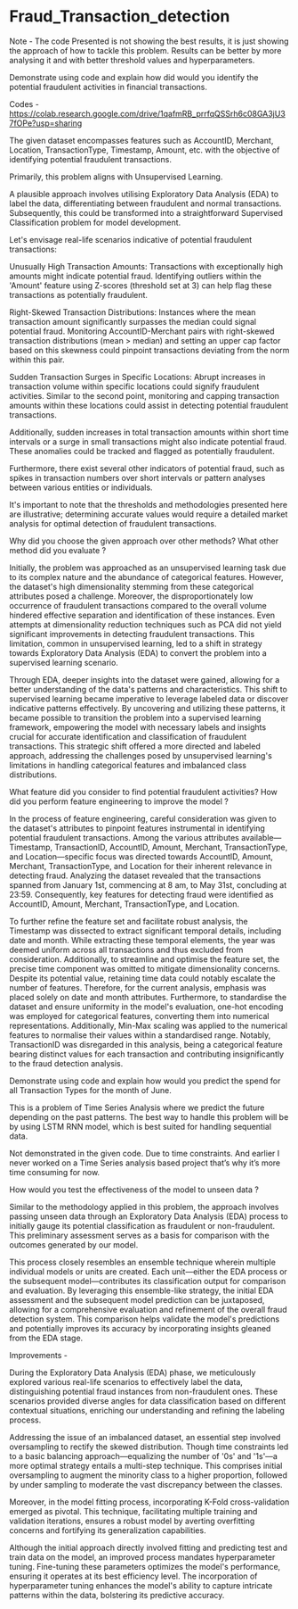 # Fraud_Transaction_detection


Note - The code Presented is not showing the best results, it is just showing the approach of how to tackle this problem. Results can be better by more analysing it and with better threshold values and hyperparameters.





  


Demonstrate using code and explain how did would you identify the potential fraudulent activities in financial transactions.

Codes - https://colab.research.google.com/drive/1qafmRB_prrfqQSSrh6c08GA3jU37fOPe?usp=sharing


The given dataset encompasses features such as AccountID, Merchant, Location, TransactionType, Timestamp, Amount, etc. with the objective of identifying potential fraudulent transactions.

Primarily, this problem aligns with Unsupervised Learning.

A plausible approach involves utilising Exploratory Data Analysis (EDA) to label the data, differentiating between fraudulent and normal transactions. Subsequently, this could be transformed into a straightforward Supervised Classification problem for model development.

Let's envisage real-life scenarios indicative of potential fraudulent transactions:

Unusually High Transaction Amounts: Transactions with exceptionally high amounts might indicate potential fraud. Identifying outliers within the 'Amount' feature using Z-scores (threshold set at 3) can help flag these transactions as potentially fraudulent.

Right-Skewed Transaction Distributions: Instances where the mean transaction amount significantly surpasses the median could signal potential fraud. Monitoring AccountID-Merchant pairs with right-skewed transaction distributions (mean > median) and setting an upper cap factor based on this skewness could pinpoint transactions deviating from the norm within this pair.

Sudden Transaction Surges in Specific Locations: Abrupt increases in transaction volume within specific locations could signify fraudulent activities. Similar to the second point, monitoring and capping transaction amounts within these locations could assist in detecting potential fraudulent transactions.

Additionally, sudden increases in total transaction amounts within short time intervals or a surge in small transactions might also indicate potential fraud. These anomalies could be tracked and flagged as potentially fraudulent.

Furthermore, there exist several other indicators of potential fraud, such as spikes in transaction numbers over short intervals or pattern analyses between various entities or individuals.

It's important to note that the thresholds and methodologies presented here are illustrative; determining accurate values would require a detailed market analysis for optimal detection of fraudulent transactions.








Why did you choose the given approach over other methods? What other method did you evaluate ?


Initially, the problem was approached as an unsupervised learning task due to its complex nature and the abundance of categorical features. However, the dataset's high dimensionality stemming from these categorical attributes posed a challenge. Moreover, the disproportionately low occurrence of fraudulent transactions compared to the overall volume hindered effective separation and identification of these instances. Even attempts at dimensionality reduction techniques such as PCA did not yield significant improvements in detecting fraudulent transactions. This limitation, common in unsupervised learning, led to a shift in strategy towards Exploratory Data Analysis (EDA) to convert the problem into a supervised learning scenario.

Through EDA, deeper insights into the dataset were gained, allowing for a better understanding of the data's patterns and characteristics. This shift to supervised learning became imperative to leverage labeled data or discover indicative patterns effectively. By uncovering and utilizing these patterns, it became possible to transition the problem into a supervised learning framework, empowering the model with necessary labels and insights crucial for accurate identification and classification of fraudulent transactions. This strategic shift offered a more directed and labeled approach, addressing the challenges posed by unsupervised learning's limitations in handling categorical features and imbalanced class distributions.





What feature did you consider to find potential fraudulent activities? How did you perform feature engineering to improve the model ?


In the process of feature engineering, careful consideration was given to the dataset's attributes to pinpoint features instrumental in identifying potential fraudulent transactions. Among the various attributes available—Timestamp, TransactionID, AccountID, Amount, Merchant, TransactionType, and Location—specific focus was directed towards AccountID, Amount, Merchant, TransactionType, and Location for their inherent relevance in detecting fraud. Analyzing the dataset revealed that the transactions spanned from January 1st, commencing at 8 am, to May 31st, concluding at 23:59. Consequently, key features for detecting fraud were identified as AccountID, Amount, Merchant, TransactionType, and Location.

To further refine the feature set and facilitate robust analysis, the Timestamp was dissected to extract significant temporal details, including date and month. While extracting these temporal elements, the year was deemed uniform across all transactions and thus excluded from consideration. Additionally, to streamline and optimise the feature set, the precise time component was omitted to mitigate dimensionality concerns. Despite its potential value, retaining time data could notably escalate the number of features. Therefore, for the current analysis, emphasis was placed solely on date and month attributes. Furthermore, to standardise the dataset and ensure uniformity in the model's evaluation, one-hot encoding was employed for categorical features, converting them into numerical representations. Additionally, Min-Max scaling was applied to the numerical features to normalise their values within a standardised range. Notably, TransactionID was disregarded in this analysis, being a categorical feature bearing distinct values for each transaction and contributing insignificantly to the fraud detection analysis.








Demonstrate using code and explain how would you predict the spend for all Transaction Types for the month of June.


This is a problem of Time Series Analysis where we predict the future depending on the past patterns. The best way to handle this problem will be by using LSTM RNN model, which is best suited for handling sequential data. 

Not demonstrated in the given code. Due to time constraints. And earlier I never worked on a Time Series analysis based project that’s why it’s more time consuming for now.








How would you test the effectiveness of the model to unseen data ? 

Similar to the methodology applied in this problem, the approach involves passing unseen data through an Exploratory Data Analysis (EDA) process to initially gauge its potential classification as fraudulent or non-fraudulent. This preliminary assessment serves as a basis for comparison with the outcomes generated by our model.

This process closely resembles an ensemble technique wherein multiple individual models or units are created. Each unit—either the EDA process or the subsequent model—contributes its classification output for comparison and evaluation. By leveraging this ensemble-like strategy, the initial EDA assessment and the subsequent model prediction can be juxtaposed, allowing for a comprehensive evaluation and refinement of the overall fraud detection system. This comparison helps validate the model's predictions and potentially improves its accuracy by incorporating insights gleaned from the EDA stage.




Improvements -

During the Exploratory Data Analysis (EDA) phase, we meticulously explored various real-life scenarios to effectively label the data, distinguishing potential fraud instances from non-fraudulent ones. These scenarios provided diverse angles for data classification based on different contextual situations, enriching our understanding and refining the labeling process.

Addressing the issue of an imbalanced dataset, an essential step involved oversampling to rectify the skewed distribution. Though time constraints led to a basic balancing approach—equalizing the number of '0s' and '1s'—a more optimal strategy entails a multi-step technique. This comprises initial oversampling to augment the minority class to a higher proportion, followed by under sampling to moderate the vast discrepancy between the classes.

Moreover, in the model fitting process, incorporating K-Fold cross-validation emerged as pivotal. This technique, facilitating multiple training and validation iterations, ensures a robust model by averting overfitting concerns and fortifying its generalization capabilities.

Although the initial approach directly involved fitting and predicting test and train data on the model, an improved process mandates hyperparameter tuning. Fine-tuning these parameters optimizes the model's performance, ensuring it operates at its best efficiency level. The incorporation of hyperparameter tuning enhances the model's ability to capture intricate patterns within the data, bolstering its predictive accuracy.
